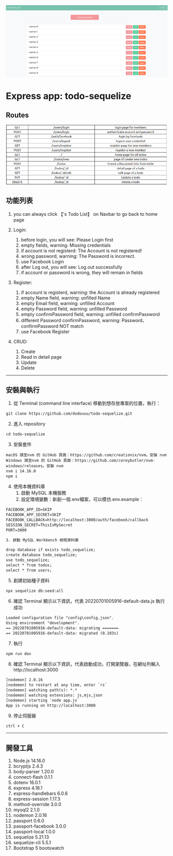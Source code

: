 ![cover](https://raw.githubusercontent.com/dodouuu/pictures/main/A14%20cover.png)
# Express app: todo-sequelize

## Routes
![Routes](https://raw.githubusercontent.com/dodouuu/pictures/main/A14%20todo-sequelize%20routes.png)

## 功能列表
1. you can always click 【's Todo List】 on Navbar to go back to home page

2. Login:
	1. before login, you will see: Please Login first
	2. empty fields, warning: Missing credentials
	3. if account is not registerd: The Account is not registered!
	4. wrong password, warning: The Password is incorrect.
	5. use Facebook Login
	6. after Log out, you will see: Log out successfully
	7. if account or password is wrong, they will remain in fields

3. Register:
	1. if account is registerd, warning: the Account is already registered
	2. empty Name field, warning: unfilled Name
	3. empty Email field, warning: unfilled Account
	4. empty Password field, warning: unfilled Password
	5. empty confirmPassword field, warning: unfilled confirmPassword
	6. different Password confirmPassword, warning: Password、confirmPassword NOT match
	7. use Facebook Register

4. CRUD:
	1. Create
	2. Read in detail page
	3. Update
	4. Delete

---
## 安裝與執行
1. 從 Terminal (command line interface) 移動到想存放專案的位置，執行：
```
git clone https://github.com/dodouuu/todo-sequelize.git
```
2. 進入 repository 
```
cd todo-sequelize
```
3. 安裝套件
```
macOS 請至nvm 的 GitHub 頁面：https://github.com/creationix/nvm。安裝 nvm
Windows 請至nvm 的 GitHub 頁面：https://github.com/coreybutler/nvm-windows/releases。安裝 nvm
nvm i 14.16.0
npm i 
```
4. 使用本機資料庫
	1. 啟動 MySQL 本機服務
	2. 設定環境變數：新創一個.env檔案，可以模仿.env.example：
```
FACEBOOK_APP_ID=SKIP
FACEBOOK_APP_SECRET=SKIP
FACEBOOK_CALLBACK=http://localhost:3000/auth/facebook/callback
SESSION_SECRET=ThisIsMySecret
PORT=3000
```
	3. 啟動 MySQL Workbench 檢視資料庫
```
drop database if exists todo_sequelize;
create database todo_sequelize;
use todo_sequelize;
select * from todos;
select * from users;
```
5. 創建初始種子資料
```
npx sequelize db:seed:all
```
6. 確認 Terminal 顯示以下資訊，代表 20220701005916-default-data.js 執行成功
```
Loaded configuration file "config\config.json".
Using environment "development".
== 20220701005916-default-data: migrating =======
== 20220701005916-default-data: migrated (0.103s)
```
7. 執行
```
npm run dev
```
8. 確認 Terminal 顯示以下資訊，代表啟動成功，打開瀏覽器，在網址列輸入http://localhost:3000
```
[nodemon] 2.0.16
[nodemon] to restart at any time, enter `rs`
[nodemon] watching path(s): *.*
[nodemon] watching extensions: js,mjs,json
[nodemon] starting `node app.js`
App is running on http://localhost:3000
```
9. 停止伺服器
```
ctrl + C
```
---
## 開發工具
1. Node.js 14.16.0
2. bcryptjs 2.4.3
3. body-parser 1.20.0
4. connect-flash 0.1.1
5. dotenv 16.0.1
6. express 4.18.1
7. express-handlebars 6.0.6
8. express-session 1.17.3
9. method-override 3.0.0
10. mysql2 2.1.0
11. nodemon 2.0.16
12. passport 0.6.0
13. passport-facebook 3.0.0
14. passport-local 1.0.0
15. sequelize 5.21.13
16. sequelize-cli 5.5.1
17. Bootstrap 5 bootswatch
